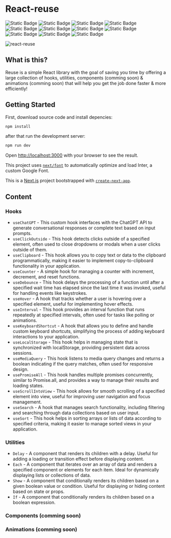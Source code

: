 # React-reuse

![Static Badge](https://img.shields.io/badge/Next.js-n?style=for-the-badge&logo=nextdotjs&color=%23000000) ![Static Badge](https://img.shields.io/badge/react.js-n?style=for-the-badge&logo=react&logoColor=%23333&color=%2361DAFB) ![Static Badge](https://img.shields.io/badge/typescript-n?style=for-the-badge&logo=typescript&logoColor=%23fff&color=%233178C6) ![Static Badge](https://img.shields.io/badge/tailwind%20css-n?style=for-the-badge&logo=tailwindcss&logoColor=%23fff&color=%2306B6D4) ![Static Badge](https://img.shields.io/badge/vitest-n?style=for-the-badge&logo=vitest&logoColor=%23fff&color=%236E9F18) ![Static Badge](https://img.shields.io/badge/cypress-n?style=for-the-badge&logo=cypress&logoColor=%23fff&color=%2369D3A7) ![Static Badge](https://img.shields.io/badge/eslint-n?style=for-the-badge&logo=eslint&logoColor=%23fff&color=%234B32C3) ![Static Badge](https://img.shields.io/badge/shadcn%2Fui-n?style=for-the-badge&logo=shadcnui&color=%23000000) ![Static Badge](https://img.shields.io/badge/git-n?style=for-the-badge&logo=git&logoColor=%23fff&color=%23F05032) ![Static Badge](https://img.shields.io/badge/github%20actions-n?style=for-the-badge&logo=githubactions&logoColor=%23fff&color=%232088FF) ![Static Badge](https://img.shields.io/badge/vercel-n?style=for-the-badge&logo=vercel&color=%23000000)

![react-reuse](https://github.com/user-attachments/assets/37160319-4f4b-4e47-a176-0117d34e96fb)

## What is this?

Reuse is a simple React library with the goal of saving you time by offering a large collection of hooks, utilities, components (comming soon) & animations (comming soon) that will help you get the job done faster & more efficiently!

## Getting Started

First, download source code and install depencies:

```bash
npm install
```

after that run the development server:

```bash
npm run dev
```

Open [http://localhost:3000](http://localhost:3000) with your browser to see the result.

This project uses [`next/font`](https://nextjs.org/docs/basic-features/font-optimization) to automatically optimize and load Inter, a custom Google Font.

This is a [Next.js](https://nextjs.org/) project bootstrapped with [`create-next-app`](https://github.com/vercel/next.js/tree/canary/packages/create-next-app).

## Content

### Hooks

- `useChatGPT` - This custom hook interfaces with the ChatGPT API to generate conversational responses or complete text based on input prompts.
- `useClickOutside` - This hook detects clicks outside of a specified element, often used to close dropdowns or modals when a user clicks outside of them.
- `useClipboard` - This hook allows you to copy text or data to the clipboard programmatically, making it easier to implement copy-to-clipboard functionality in your application.
- `useCounter` - A simple hook for managing a counter with increment, decrement, and reset functions.
- `useDebounce` - This hook delays the processing of a function until after a specified wait time has elapsed since the last time it was invoked, useful for handling events like keystrokes.
- `useHover` - A hook that tracks whether a user is hovering over a specified element, useful for implementing hover effects.
- `useInterval` - This hook provides an interval function that runs repeatedly at specified intervals, often used for tasks like polling or animations.
- `useKeyboardShortcut` - A hook that allows you to define and handle custom keyboard shortcuts, simplifying the process of adding keyboard interactions to your application.
- `useLocalStorage` - This hook helps in managing state that is synchronized with localStorage, providing persistent data across sessions.
- `useMediaQuery` - This hook listens to media query changes and returns a boolean indicating if the query matches, often used for responsive design.
- `usePromiseAll` - This hook handles multiple promises concurrently, similar to Promise.all, and provides a way to manage their results and loading states.
- `useScrollIntoView` - This hook allows for smooth scrolling of a specified element into view, useful for improving user navigation and focus management.
- `useSearch` - A hook that manages search functionality, including filtering and searching through data collections based on user input.
- `useSort` - This hook helps in sorting arrays or lists of data according to specified criteria, making it easier to manage sorted views in your application.

### Utilities

- `Delay` - A component that renders its children with a delay. Useful for adding a loading or transition effect before displaying content.
- `Each` - A component that iterates over an array of data and renders a specified component or elements for each item. Ideal for dynamically displaying lists or collections of data.
- `Show` - A component that conditionally renders its children based on a given boolean value or condition. Useful for displaying or hiding content based on state or props.
- `If` - A component that conditionally renders its children based on a boolean expression.

### Components (comming soon)

### Animations (comming soon)
